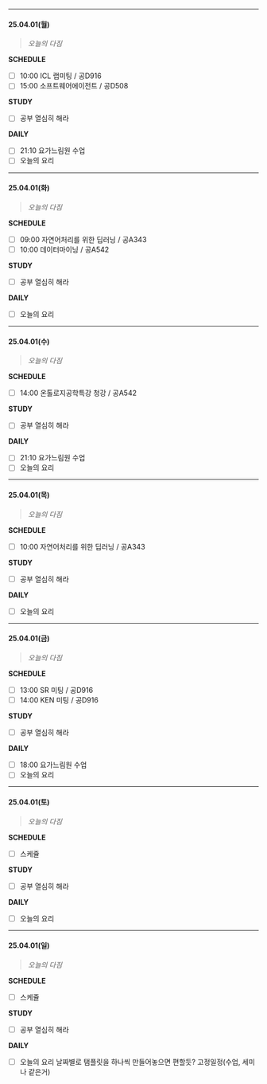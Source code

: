 
***
#### 25.04.01(월)
>*오늘의 다짐*

**SCHEDULE**
- [ ] 10:00 ICL 랩미팅 / 공D916
- [ ] 15:00 소프트웨어에이전트 / 공D508

**STUDY**
- [ ] 공부 열심히 해라

**DAILY**
- [ ] 21:10 요가느림원 수업
- [ ] 오늘의 요리

***
#### 25.04.01(화)
>*오늘의 다짐*

**SCHEDULE**
- [ ] 09:00 자연어처리를 위한 딥러닝 / 공A343
- [ ] 10:00 데이터마이닝 / 공A542

**STUDY**
- [ ] 공부 열심히 해라

**DAILY**
- [ ] 오늘의 요리

***
#### 25.04.01(수)
>*오늘의 다짐*

**SCHEDULE**
- [ ] 14:00 온톨로지공학특강 청강 / 공A542

**STUDY**
- [ ] 공부 열심히 해라

**DAILY**
- [ ] 21:10 요가느림원 수업
- [ ] 오늘의 요리

***
#### 25.04.01(목)
>*오늘의 다짐*

**SCHEDULE**
- [ ] 10:00 자연어처리를 위한 딥러닝 / 공A343

**STUDY**
- [ ] 공부 열심히 해라

**DAILY**
- [ ] 오늘의 요리

***
#### 25.04.01(금)
>*오늘의 다짐*

**SCHEDULE**
- [ ] 13:00 SR 미팅 / 공D916
- [ ] 14:00 KEN 미팅 / 공D916

**STUDY**
- [ ] 공부 열심히 해라

**DAILY**
- [ ] 18:00 요가느림원 수업
- [ ] 오늘의 요리

***
#### 25.04.01(토)
>*오늘의 다짐*

**SCHEDULE**
- [ ] 스케쥴

**STUDY**
- [ ] 공부 열심히 해라

**DAILY**
- [ ] 오늘의 요리

***
#### 25.04.01(일)
>*오늘의 다짐*

**SCHEDULE**
- [ ] 스케쥴

**STUDY**
- [ ] 공부 열심히 해라

**DAILY**
- [ ] 오늘의 요리
날짜별로 탬플릿을 하나씩 만들어놓으면 편할듯? 고정일정(수업, 세미나 같은거)